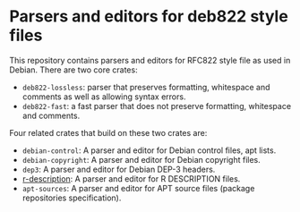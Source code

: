Parsers and editors for deb822 style files
==========================================

This repository contains parsers and editors for RFC822 style file as used in
Debian. There are two core crates:

* ``deb822-lossless``: parser that preserves formatting, whitespace and comments as well as allowing syntax errors.
* ``deb822-fast``: a fast parser that does not preserve formatting, whitespace and comments.

Four related crates that build on these two crates are:

* ``debian-control``: A parser and editor for Debian control files, apt lists.
* ``debian-copyright``: A parser and editor for Debian copyright files.
* ``dep3``: A parser and editor for Debian DEP-3 headers.
* [r-description](https://github.com/jelmer/r-description-rs): A parser and
editor for R DESCRIPTION files.
* ``apt-sources``: A parser and editor for APT source files (package repositories specification).
